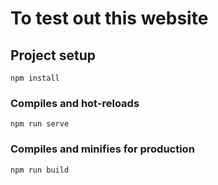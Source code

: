 # To test out this website

## Project setup
```
npm install
```

### Compiles and hot-reloads
```
npm run serve
```

### Compiles and minifies for production
```
npm run build
```
